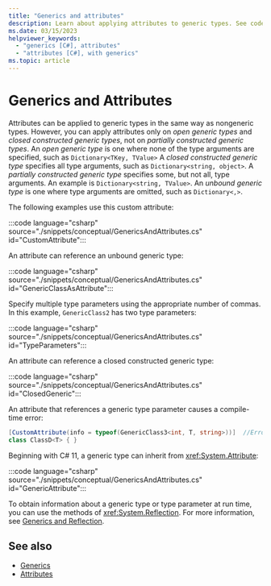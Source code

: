 ```yaml
---
title: "Generics and attributes"
description: Learn about applying attributes to generic types. See code examples and view more available resources.
ms.date: 03/15/2023
helpviewer_keywords: 
  - "generics [C#], attributes"
  - "attributes [C#], with generics"
ms.topic: article
---
```

# Generics and Attributes

Attributes can be applied to generic types in the same way as nongeneric types. However, you can apply attributes only on *open generic types* and *closed constructed generic types*, not on *partially constructed generic types*. An *open generic type* is one where none of the type arguments are specified, such as `Dictionary<TKey, TValue>` A *closed constructed generic type* specifies all type arguments, such as `Dictionary<string, object>`. A *partially constructed generic type* specifies some, but not all, type arguments. An example is `Dictionary<string, TValue>`. An *unbound generic type* is one where type arguments are omitted, such as `Dictionary<,>`.

The following examples use this custom attribute:

:::code language="csharp" source="./snippets/conceptual/GenericsAndAttributes.cs" id="CustomAttribute":::

An attribute can reference an unbound generic type:

:::code language="csharp" source="./snippets/conceptual/GenericsAndAttributes.cs" id="GenericClassAsAttribute":::

Specify multiple type parameters using the appropriate number of commas. In this example, `GenericClass2` has two type parameters:

:::code language="csharp" source="./snippets/conceptual/GenericsAndAttributes.cs" id="TypeParameters":::

An attribute can reference a closed constructed generic type:

:::code language="csharp" source="./snippets/conceptual/GenericsAndAttributes.cs" id="ClosedGeneric":::

An attribute that references a generic type parameter causes a compile-time error:

```csharp
[CustomAttribute(info = typeof(GenericClass3<int, T, string>))]  //Error CS0416
class ClassD<T> { }
```

Beginning with C# 11, a generic type can inherit from <xref:System.Attribute>:

:::code language="csharp" source="./snippets/conceptual/GenericsAndAttributes.cs" id="GenericAttribute":::

To obtain information about a generic type or type parameter at run time, you can use the methods of <xref:System.Reflection>. For more information, see [Generics and Reflection](./generics-and-reflection.md).

## See also

- [Generics](../../fundamentals/types/generics.md)
- [Attributes](../../../standard/attributes/index.md)
